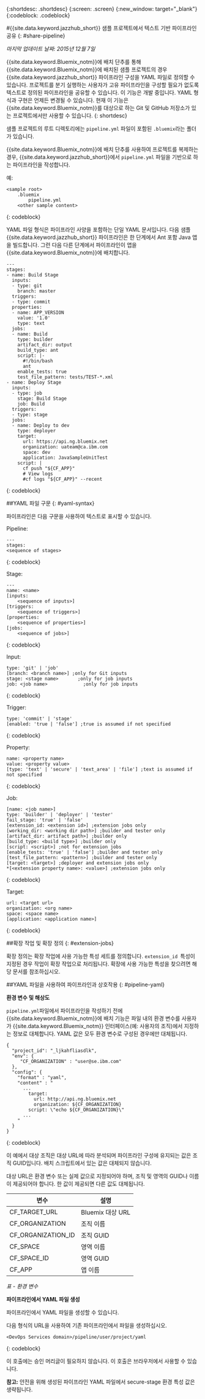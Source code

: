 {:shortdesc: .shortdesc}
{:screen: .screen}
{:new_window: target="_blank"}
{:codeblock: .codeblock}

#{{site.data.keyword.jazzhub_short}} 샘플 프로젝트에서 텍스트 기반 파이프라인 공유 {: #share-pipeline}

*마지막 업데이트 날짜: 2015년 12월 7일* 

{{site.data.keyword.Bluemix_notm}}에 배치 단추를 통해 {{site.data.keyword.Bluemix_notm}}에 배치된 샘플 프로젝트의 경우 {{site.data.keyword.jazzhub_short}} 파이프라인 구성을 YAML 파일로 정의할 수 있습니다. 프로젝트를 분기 실행하는 사용자가 고유 파이프라인을 구성할 필요가 없도록 텍스트로 정의된 파이프라인을 공유할 수 있습니다. 이 기능은 개발 중입니다. YAML 형식과 구현은 언제든 변경될 수 있습니다. 현재 이 기능은 {{site.data.keyword.Bluemix_notm}}를 대상으로 하는 Git 및 GitHub 저장소가 있는 프로젝트에서만 사용할 수 있습니다.
{: shortdesc} 

샘플 프로젝트의 루트 디렉토리에는 `pipeline.yml` 파일이 포함된 `.bluemix`라는 폴더가 있습니다.

{{site.data.keyword.Bluemix_notm}}에 배치 단추를 사용하여 프로젝트를 복제하는 경우, {{site.data.keyword.jazzhub_short}}에서 `pipeline.yml` 파일을 기반으로 하는 파이프라인을 작성합니다. 

예: 
``` 
<sample root>
	.bluemix
		pipeline.yml
	<other sample content>
```
{: codeblock} 

YAML 파일 형식은 파이프라인 사양을 포함하는 단일 YAML 문서입니다. 다음 샘플 {{site.data.keyword.jazzhub_short}} 파이프라인은 한 단계에서 Ant 포함 Java 앱을 빌드합니다. 그런 다음 다른 단계에서 파이프라인이 앱을 {{site.data.keyword.Bluemix_notm}}에 배치합니다. 

``` 
---
stages:
- name: Build Stage
  inputs:
  - type: git
    branch: master
  triggers:
  - type: commit
  properties:
  - name: APP_VERSION
    value: '1.0'
    type: text
  jobs:
  - name: Build
    type: builder
    artifact_dir: output
    build_type: ant
    script: |-
      #!/bin/bash
      ant
    enable_tests: true
    test_file_pattern: tests/TEST-*.xml
- name: Deploy Stage
  inputs:
  - type: job
    stage: Build Stage
    job: Build
  triggers:
  - type: stage
  jobs:
  - name: Deploy to dev
    type: deployer
    target:
      url: https://api.ng.bluemix.net
      organization: uateam@ca.ibm.com
      space: dev
      application: JavaSampleUnitTest
    script: |
      cf push "${CF_APP}"
      # View logs
      #cf logs "${CF_APP}" --recent
```
{: codeblock} 

##YAML 파일 구문 {: #yaml-syntax}

파이프라인은 다음 구문을 사용하여 텍스트로 표시할 수 있습니다.

Pipeline:
```
---
stages:
<sequence of stages>
```
{: codeblock} 

Stage: 
```
---
name: <name>
[inputs: 
	<sequence of inputs>] 
[triggers:   
	<sequence of triggers>] 
[properties:   
	<sequence of properties>] 
[jobs:   
	<sequence of jobs>]
```
{: codeblock} 

Input:
```
type: 'git' | 'job'
[branch: <branch name>] ;only for Git inputs
stage: <stage name>		  ;only for job inputs
job: <job name>			   	;only for job inputs
```
{: codeblock} 

Trigger:
```
type: 'commit' | 'stage'
[enabled: 'true | 'false'] ;true is assumed if not specified
```
{: codeblock} 	
	
Property:
```
name: <property name>
value: <property value>
[type: 'text' | 'secure' | 'text_area' | 'file'] ;text is assumed if not specified
```
{: codeblock} 

Job:
```
[name: <job name>]
type: 'builder' | 'deployer' | 'tester'
fail_stage: 'true' | 'false'
[extension_id: <extension id>] ;extension jobs only
[working_dir: <working dir path>] ;builder and tester only
[artifact_dir: artifact path>] ;builder only
[build_type: <build type>] ;builder only
[script: <script>] ;not for extension jobs
[enable_tests: 'true' | 'false'] ;builder and tester only
[test_file_pattern: <pattern>] ;builder and tester only
[target: <target>] ;deployer and extension jobs only
*[<extension property name>: <value>] ;extension jobs only
```
{: codeblock} 

Target:
```
url: <target url>
organization: <org name>
space: <space name>
[application: <application name>]
```
{: codeblock} 

##확장 작업 및 확장 정의 {: #extension-jobs} 

확장 정의는 확장 작업에 사용 가능한 특성 세트를 정의합니다. `extension_id `특성이 지정된 경우 작업이 확장 작업으로 처리됩니다. 확장에 사용 가능한 특성을 찾으려면 해당 문서를 참조하십시오. 

##YAML 파일을 사용하여 파이프라인과 상호작용 {: #pipeline-yaml} 

**환경 변수 및 해상도** 
<!-- Formating for this? -->

`pipeline.yml`파일에서 파이프라인을 작성하기 전에 {{site.data.keyword.Bluemix_notm}}에 배치 기능은 파일 내의 환경 변수를 사용자가 {{site.data.keyword.Bluemix_notm}} 인터페이스(예: 사용자의 조직)에서 지정하는 정보로 대체합니다. YAML 값은 모두 환경 변수로 구성된 경우에만 대체됩니다. 

```
{
  "project_id": "_ljkahfliasdlk",
  "env": {
     "CF_ORGANIZATION" : "user@se.ibm.com"
  },
  "config": {
    "format" : "yaml",
    "content" : "
      ...
        target:
          url: http://api.ng.bluemix.net
          organization: ${CF_ORGANIZATION}
        script: \"echo ${CF_ORGANIZATION}\"                
      ...
    "
  }
}
```
{: codeblock} 

이 예에서 대상 조직은 대상 URL에 따라 분석되며 파이프라인 구성에 유지되는 값은 조직 GUID입니다. 배치 스크립트에서 있는 값은 대체되지 않습니다.

대상 URL은 환경 변수 또는 실제 값으로 지정되어야 하며, 조직 및 영역의 GUID나 이름이 제공되어야 합니다. 한 값이 제공되면 다른 값도 대체됩니다.

변수 | 설명 
---------------- | ---------------- 
CF_TARGET_URL |	Bluemix 대상 URL
CF_ORGANIZATION	| 조직 이름
CF_ORGANIZATION_ID	| 조직 GUID
CF_SPACE |	영역 이름
CF_SPACE_ID |	영역 GUID
CF_APP	| 앱 이름

*표 - 환경 변수*

**파이프라인에서 YAML 파일 생성** 

파이프라인에서 YAML 파일을 생성할 수 있습니다. 

다음 형식의 URL을 사용하여 기존 파이프라인에서 파일을 생성하십시오.

```
<DevOps Services domain>/pipeline/user/project/yaml
```
{: codeblock} 

이 호출에는 승인 머리글이 필요하지 않습니다. 이 호출은 브라우저에서 사용할 수 있습니다. 

**참고:** 안전을 위해 생성된 파이프라인 YAML 파일에서 secure-stage 환경 특성 값은 생략됩니다. 

